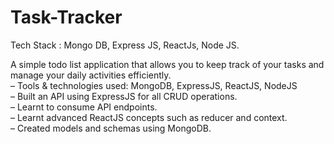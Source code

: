﻿# Task-Tracker

 Tech Stack : Mongo DB, Express JS, ReactJs, Node JS. 

A simple todo list application that allows you to keep track of your tasks and manage your daily activities efficiently.<br>
– Tools & technologies used: MongoDB, ExpressJS, ReactJS, NodeJS<br>
– Built an API using ExpressJS for all CRUD operations.<br>
– Learnt to consume API endpoints.<br>
– Learnt advanced ReactJS concepts such as reducer and context.<br>
– Created models and schemas using MongoDB.

